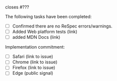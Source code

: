 closes #???

The following tasks have been completed:

 * [ ] Confirmed there are no ReSpec errors/warnings.
 * [ ] Added Web platform tests (link)
 * [ ] added MDN Docs (link)

Implementation commitment:

 * [ ] Safari (link to issue)
 * [ ] Chrome (link to issue)
 * [ ] Firefox (link to issue)
 * [ ] Edge (public signal)
